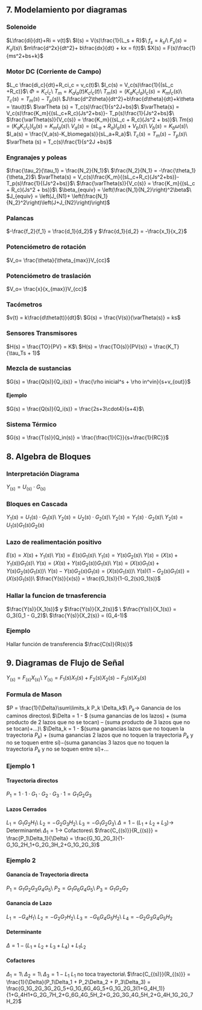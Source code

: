 
## 7. Modelamiento por diagramas

### Solenoide

$L\frac{di}{dt}+Ri = v(t)$\\
$I(s) = V(s)\frac{1}{L_s + R}$\\
$f_s = k_s i$\\
$F_s(s) = K_s I(s)$\\
$m\frac{d^2x}{dt^2}+ b\frac{dx}{dt} + kx = f(t)$\\
$X(s) = F(s)\frac{1}{ms^2+bs+k}$
### Motor DC (Corriente de Campo)

$L_c \frac{di_c}{dt}+R_ci_c = v_c(t)$\\
$I_c(s) = V_c(s)\frac{1}{(sL_c +R_c)}$\\
$\Phi = K_ci_c$\\
$T_m = K_ai_a(t)K_ci_c(t)$\\
$T_m(s) = (K_aK_cI_a)I_c(s) = K_mI_c(s)$\\
$T_c(s) = T_m(s) - T_p(s)$\\
$J\frac{d^2\theta}{dt^2}+b\frac{d\theta}{dt}+k\theta = \tau(t)$\\
$\varTheta (s) = T_c(s)\frac{1}{s^2J+bs}$\\
$\varTheta(s) = V_c(s)\frac{K_m}{(sL_c+R_c)(Js^2+bs)}- T_p(s)\frac{1}{Js^2+bs}$\\
$\frac{\varTheta(s)}{V_c(s)} = \frac{K_m}{(sL_c + R_c)(Js^2 + bs)}$\\
$Tm(s) = (K_aK_cI_c)I_a(s) = K_mI_a(s)$\\
$V_a(s) = (sL_a+R_a)I_a(s) + V_b(s)$\\
$V_b(s) = K_b\omega(s)$\\
$I_a(s) = \frac{V_a(s)-K_b\omega(s)}{sL_a+R_a}$\\
$T_c(s) = T_m(s) - T_p(s)$\\
$\varTheta (s) = T_c(s)\frac{1}{s^2J +bs}$
### Engranajes y poleas

$\frac{\tau_2}{\tau_1} = \frac{N_2}{N_1}$\\
$\frac{N_2}{N_1} = -\frac{\theta_1}{\theta_2}$\\
$\varTheta(s) = V_c(s)\frac{K_m}{(sL_c+R_c)(Js^2+bs)}-T_p(s)\frac{1}{(Js^2+bs)}$\\
$\frac{\varTheta(s)}{V_c(s)} = \frac{K_m}{(sL_c + R_c)(Js^2 + bs)}$\\
$\beta_{equiv} = \left(\frac{N_1}{N_2}\right)^2\beta$\\
$J_{equiv} = \left(J_{N1}+ \left(\frac{N_1}{N_2}^2\right)\left(J+J_{N2}\right)\right)$
### Palancas

$-\frac{f_2}{f_1} = \frac{d_1}{d_2}$ y $\frac{d_1}{d_2} = -\frac{x_1}{x_2}$
### Potenciómetro de rotación

$V_o= \frac{\theta}{\theta_{max}}V_{cc}$
### Potenciómetro de traslación

$V_o= \frac{x}{x_{max}}V_{cc}$
### Tacómetros

$v(t) = k\frac{d\theta(t)}{dt}$\\
$G(s) = \frac{V(s)}{\varTheta(s)} = ks$
### Sensores Transmisores

$H(s) = \frac{TO}{PV} = K$\\
$H(s) = \frac{TO(s)}{PV(s)} = \frac{K_T}{\tau_Ts + 1}$
### Mezcla de sustancias

$G(s) = \frac{Q(s)}{Q_i(s)} = \frac{\rho inicial^s + \rho in^vin}{s+v_{out}}$
#### Ejemplo

$G(s) = \frac{Q(s)}{Q_i(s)} = \frac{2s+3\cdot4}{s+4}$\\
### Sistema Térmico

$G(s) = \frac{T(s)}{Q_in(s)} = \frac{\frac{1}{C}}{s+\frac{1}{RC}}$
## 8. Algebra de Bloques

### Interpretación Diagrama

$Y_{(s)} = U_{(s)} \cdot G_{(s)}$
### Bloques en Cascada

$Y_1{(s)} = U_1{(s)} \cdot G_1{(s)}$\\
$Y_2{(s)} = U_2{(s)} \cdot G_2{(s)}$\\
$Y_2{(s)} = Y_1{(s)} \cdot G_2{(s)}$\\
$Y_2{(s)} = U_1{(s)}G_1{(s)}G_2{(s)}$
### Lazo de realimentación positivo

$E(s) = X(s) + Y_1(s)$\\
$Y(s) = E(s)G_1(s)$\\
$Y_1(s) = Y(s)G_2(s)$\\
$Y(s) = \left(X(s)+Y_1(s)\right)G_1(s)$\\
$Y(s) = \left(X(s)+Y(s)G_2(s)\right)G_1(s)$\\
$Y(s) = \left(X(s)G_1(s)+Y(s)G_2(s)G_1(s)\right)$\\
$Y(s) - Y(s)G_2(s)G_1(s) = (X(s)G_1(s))$\\
$Y(s)(1-G_2(s)G_1(s)) = (X(s)G_1(s))$\\
$\frac{Y(s)}{x(s)} = \frac{G_1(s)}{1-G_2(s)G_1(s)}$
### Hallar la funcion de trnasferencia

$\frac{Y(s)}{X_1(s)}$ y $\frac{Y(s)}{X_2(s)}$ \\
$\frac{Y(s)}{X_1(s)} = G_3(G_1 - G_2)$\\
$\frac{Y(s)}{X_2(s)} = (G_4-1)$
### Ejemplo

Hallar función de transferencia $\frac{C(s)}{R(s)}$
## 9. Diagramas de Flujo de Señal

$Y_{(s)} = F_{(s)}X_{(s)}$\\
$Y_{(s)} = F_1{(s)}X_1{(s)} + F_2{(s)}X_2{(s)} - F_3{(s)}X_3{(s)}$
### Formula de Mason

$P = \frac{1}{\Delta}\sum\limits_k P_k \Delta_k$\\
$P_k \longrightarrow$ Ganancia de los caminos directos\\
$\Delta = 1 - $ (suma ganancias de los lazos) + (suma producto de $2$
lazos que no se tocan) $–$ (suma producto de $3$ lazos que no se
tocan)$+…$)\\
$\Delta_k = 1 - $(suma ganancias lazos que no toquen la trayectoria
$P_k$) $+$ (suma ganancias $2$ lazos que no toquen la trayectoria $P_k$ y
no se toquen entre sí)$-$(suma ganancias $3$ lazos que no toquen
la trayectoria $P_k$ y no se toquen entre sí)$+…$
### Ejemplo 1

#### Trayectoria directos

$P_1 = 1\cdot1\cdot G_1\cdot G_2 \cdot G_3 \cdot 1 = G_1G_2G_3$
#### Lazos Cerrados

$L_1 = G_1G_2H_1$\\
$L_2 = -G_2G_3H_2$\\
$L_3 = -G_1G_2G_3$\\
$\Delta = 1 - (L_1+L_2+L_3) \longrightarrow$ Determinante\\
$\Delta_1 = 1 \longrightarrow$ Cofactores\\
$\frac{C_{(s)}}{R_{(s)}} = \frac{P_1\Delta_1}{\Delta} = \frac{G_1G_2G_3}{1-G_1G_2H_1+G_2G_3H_2+G_1G_2G_3}$
### Ejemplo 2

#### Ganancia de Trayectoria directa

$P_1 = G_1G_2G_3G_4G_5$\\
$P_2 = G_1G_6G_4G_5$\\
$P_3 = G_1G_2G_7$
#### Ganancia de Lazo

$L_1 = -G_4H_1$\\
$L_2 = -G_2G_7H_2$\\
$L_3 = -G_6G_4G_5H_2$\\
$L_4 = -G_2G_3G_4G_5H_2$
#### Determinante

$\Delta = 1 - (L_1+L_2+L_3+L_4)+L_1L_2$
#### Cofactores

$\Delta_1 = 1$\\
$\Delta_2 = 1$\\
$\Delta_3 = 1 - L_1$
$L_1$ no toca trayectoria\\
$\frac{C_{(s)}}{R_{(s)}} = \frac{1}{\Delta}(P_1\Delta_1 + P_2\Delta_2 + P_3\Delta_3) = \frac{G_1G_2G_3G_2G_5+G_1G_6G_4G_5+G_1G_2G_3(1+G_4H_1)}{1+G_4H1+G_2G_7H_2+G_6G_4G_5H_2+G_2G_3G_4G_5H_2+G_4H_1G_2G_7H_2}$
